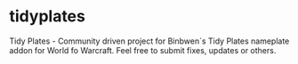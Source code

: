 # tidyplates
Tidy Plates - Community driven project for Binbwen´s Tidy Plates nameplate addon for World fo Warcraft.
Feel free to submit fixes, updates or others.
